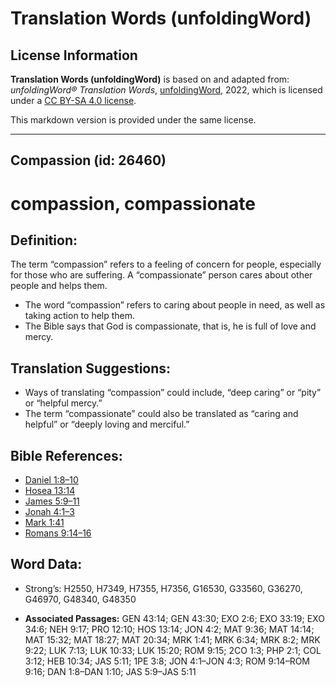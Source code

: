 # Translation Words (unfoldingWord)

## License Information

**Translation Words (unfoldingWord)** is based on and adapted from: _unfoldingWord® Translation Words_, [unfoldingWord](https://unfoldingword.org/utw), 2022, which is licensed under a [CC BY-SA 4.0 license](https://creativecommons.org/licenses/by-sa/4.0/legalcode.en).

This markdown version is provided under the same license.



--------------------------------

## Compassion (id: 26460)

compassion, compassionate
=========================

Definition:
-----------

The term “compassion” refers to a feeling of concern for people, especially for those who are suffering. A “compassionate” person cares about other people and helps them.

* The word “compassion” refers to caring about people in need, as well as taking action to help them.
* The Bible says that God is compassionate, that is, he is full of love and mercy.

Translation Suggestions:
------------------------

* Ways of translating “compassion” could include, “deep caring” or “pity” or “helpful mercy.”
* The term “compassionate” could also be translated as “caring and helpful” or “deeply loving and merciful.”

Bible References:
-----------------

* [Daniel 1:8–10](https://ref.ly/Dan1:8-Dan1:10)
* [Hosea 13:14](https://ref.ly/Hos13:14)
* [James 5:9–11](https://ref.ly/Jas5:9-Jas5:11)
* [Jonah 4:1–3](https://ref.ly/Jonah4:1-Jonah4:3)
* [Mark 1:41](https://ref.ly/Mark1:41)
* [Romans 9:14–16](https://ref.ly/Rom9:14-Rom9:16)

Word Data:
----------

* Strong’s: H2550, H7349, H7355, H7356, G16530, G33560, G36270, G46970, G48340, G48350

* **Associated Passages:** GEN 43:14; GEN 43:30; EXO 2:6; EXO 33:19; EXO 34:6; NEH 9:17; PRO 12:10; HOS 13:14; JON 4:2; MAT 9:36; MAT 14:14; MAT 15:32; MAT 18:27; MAT 20:34; MRK 1:41; MRK 6:34; MRK 8:2; MRK 9:22; LUK 7:13; LUK 10:33; LUK 15:20; ROM 9:15; 2CO 1:3; PHP 2:1; COL 3:12; HEB 10:34; JAS 5:11; 1PE 3:8; JON 4:1–JON 4:3; ROM 9:14–ROM 9:16; DAN 1:8–DAN 1:10; JAS 5:9–JAS 5:11

